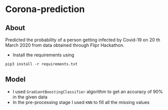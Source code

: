 # Corona-prediction
## About
Predicted the probability of a person getting infected by Covid-19 on 20 th March 2020 from data obtained through Flipr Hackathon.
- Install the requirements using  
  
```pip3 install -r requirements.txt``` 
## Model
 - I used ```GradientBoostingClassifier``` algorithm to get an accuracy of 90% in the given data
 - In the pre-processing stage I used ```KNN``` to fill all the missing values
